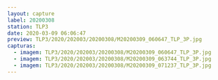 ```yaml
---
layout: capture
label: 20200308
station: TLP3
date: 2020-03-09 06:06:47
preview: TLP3/2020/202003/20200308/M20200309_060647_TLP_3P.jpg
capturas:
  - imagem: TLP3/2020/202003/20200308/M20200309_060647_TLP_3P.jpg
  - imagem: TLP3/2020/202003/20200308/M20200309_063744_TLP_3P.jpg
  - imagem: TLP3/2020/202003/20200308/M20200309_071237_TLP_3P.jpg
---
```

